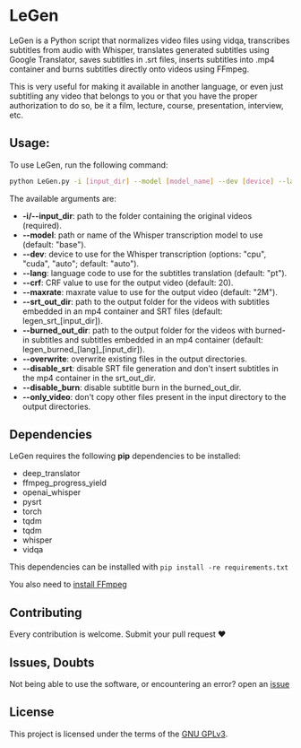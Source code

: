 # LeGen

LeGen is a Python script that normalizes video files using vidqa, transcribes subtitles from audio with Whisper, translates generated subtitles using Google Translator, saves subtitles in .srt files, inserts subtitles into .mp4 container and burns subtitles directly onto videos using FFmpeg.

This is very useful for making it available in another language, or even just subtitling any video that belongs to you or that you have the proper authorization to do so, be it a film, lecture, course, presentation, interview, etc.

## Usage:

To use LeGen, run the following command:

```sh
python LeGen.py -i [input_dir] --model [model_name] --dev [device] --lang [language_code] --crf [crf_value] --maxrate [maxrate_value] --srt_out_dir [output_dir_for_srt_files] --burned_out_dir [output_dir_for_burned_files] --overwrite --disable_srt --disable_burn --only_video
```

The available arguments are:

-    **-i/--input_dir**: path to the folder containing the original videos (required).
-    **--model**: path or name of the Whisper transcription model to use (default: "base").
-    **--dev**: device to use for the Whisper transcription (options: "cpu", "cuda", "auto"; default: "auto").
-    **--lang**: language code to use for the subtitles translation (default: "pt").
-    **--crf**: CRF value to use for the output video (default: 20).
-    **--maxrate**: maxrate value to use for the output video (default: "2M").
-    **--srt_out_dir**: path to the output folder for the videos with subtitles embedded in an mp4 container and SRT files (default: legen_srt_[input_dir]).
-    **--burned_out_dir**: path to the output folder for the videos with burned-in subtitles and subtitles embedded in an mp4 container (default: legen_burned_[lang]_[input_dir]).
-    **--overwrite**: overwrite existing files in the output directories.
-    **--disable_srt**: disable SRT file generation and don't insert subtitles in the mp4 container in the srt_out_dir.
-    **--disable_burn**: disable subtitle burn in the burned_out_dir.
-    **--only_video**: don't copy other files present in the input directory to the output directories.

## Dependencies

LeGen requires the following **pip** dependencies to be installed:
- deep_translator
- ffmpeg_progress_yield
- openai_whisper
- pysrt
- torch
- tqdm
- tqdm
- whisper
- vidqa

This dependencies can be installed with ```pip install -re requirements.txt```

You also need to [install FFmpeg](https://ffmpeg.org/download.html)

## Contributing

Every contribution is welcome. Submit your pull request ❤️

## Issues, Doubts

Not being able to use the software, or encountering an error? open an [issue](https://github.com/matheusbach/legen/issues/new)

## License

This project is licensed under the terms of the [GNU GPLv3](https://choosealicense.com/licenses/gpl-3.0/).
